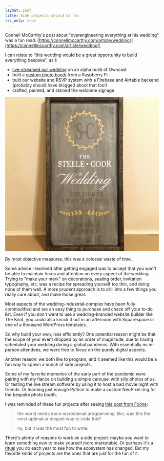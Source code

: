 ```yaml
---
layout: post
title: Side projects should be fun
rss_only: true
---
```

Connell McCarthy's post about "overengineering everything at his wedding" was a fun read: [https://connellmccarthy.com/article/wedding/](https://connellmccarthy.com/article/wedding/)

I can relate to “this wedding would be a great opportunity to build everything bespoke”, as I:

- [live-streamed our wedding](/indieweb-wedding-livestream) on an alpha build of Owncast
- built a [custom photo booth](/photo-booth) from a Raspberry Pi
- built our website and RSVP system with a Firebase and Airtable backend (probably should have blogged about that too!)
- crafted, painted, and stained the welcome signage

![Wedding Signage](content/images/cms/img_3207.jpg)

By most objective measures, this was a colossal waste of time.

Some advice I received after getting engaged was to accept that you won't be able to maintain focus and attention on every aspect of the wedding. Trying to "make your mark" on decorations, seating order, invitation typography, etc. was a recipe for spreading yourself too thin, and doing none of them well. A more prudent approach is to drill into a few things you really care about, and make those great.

Most aspects of the wedding-industrial-complex have been fully commodified and are an easy thing to purchase and check off your to-do list. Even if you don't want to use a wedding-branded website builder like The Knot, you could also knock it out in an afternoon with Squarespace or one of a thousand WordPress templates.

So why build your own, less efficiently? One potential reason might be that the scope of your event dropped by an order of magnitude, due to having scheduled your wedding during a global pandemic. With essentially no in-person attendees, we were free to focus on the purely digital aspects.

Another reason: we both like to program, and it seemed like this would be a fun way to spawn a bunch of side projects.

Some of my favorite memories of the early part of the pandemic were pairing with my fiance on building a simple carousel with silly photos of us. Or testing the live stream software by using it to host a bad movie night with friends. Or learning just enough Python to make a custom NeoPixel ring for the bespoke photo booth.

I was reminded of these fun projects after seeing [this post from Foone](https://digipres.club/@foone/112339899135647678):

> the world needs more recreational programming.
> like, was this the most optimal or elegant way to code this?

> no, but it was the most fun to write.

There's plenty of reasons to work on a side project: maybe you want to learn something new to make yourself more marketable. Or perhaps it's a [ritual](neverending-side-project/) you do each year to see how the ecosystem has changed. But my favorite kinds of projects are the ones that are just for the fun of it.
